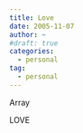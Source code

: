 ```yaml
---
title: Love
date: 2005-11-07
author: ~
#draft: true
categories:
  - personal
tag:
  - personal
---
```




Array

LOVE


 






